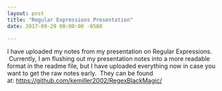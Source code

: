 ```yaml
---
layout: post
title: "Regular Expressions Presentation"
date: 2017-09-29 00:00:00 -0500

---
```


I have uploaded my notes from my presentation on Regular Expressions.  Currently, I am flushing out my presentation notes into a more readable format in the readme file, but I have uploaded everything now in case you want to get the raw notes early.  They can be found at: <a href="https://github.com/kemiller2002/RegexBlackMagic/">https://github.com/kemiller2002/RegexBlackMagic/</a>

&nbsp;